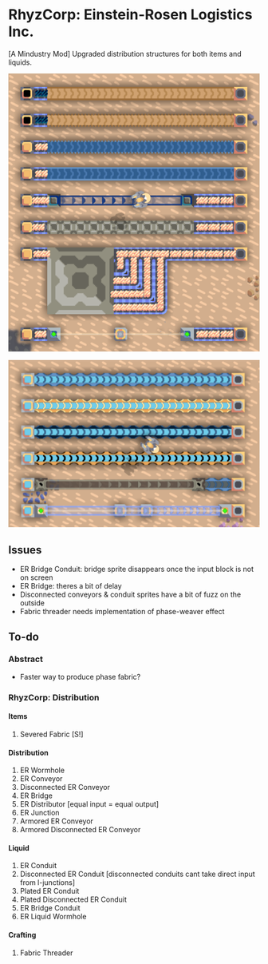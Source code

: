 # RhyzCorp: Einstein-Rosen Logistics Inc.
[A Mindustry Mod] Upgraded distribution structures for both items and liquids.

![Distribution](previews/distribution.png)

![Liquid](previews/liquid.png)

## Issues
- ER Bridge Conduit: bridge sprite disappears once the input block is not on screen
- ER Bridge: theres a bit of delay
- Disconnected conveyors & conduit sprites have a bit of fuzz on the outside
- Fabric threader needs implementation of phase-weaver effect

## To-do

### Abstract
- Faster way to produce phase fabric?

### RhyzCorp: Distribution

#### Items
1) Severed Fabric [S!]

#### Distribution
1) ER Wormhole
2) ER Conveyor
3) Disconnected ER Conveyor
4) ER Bridge
5) ER Distributor [equal input = equal output]
6) ER Junction
7) Armored ER Conveyor
8) Armored Disconnected ER Conveyor

#### Liquid
1) ER Conduit
2) Disconnected ER Conduit [disconnected conduits cant take direct input from l-junctions]
3) Plated ER Conduit
4) Plated Disconnected ER Conduit
5) ER Bridge Conduit
6) ER Liquid Wormhole

#### Crafting
1) Fabric Threader
